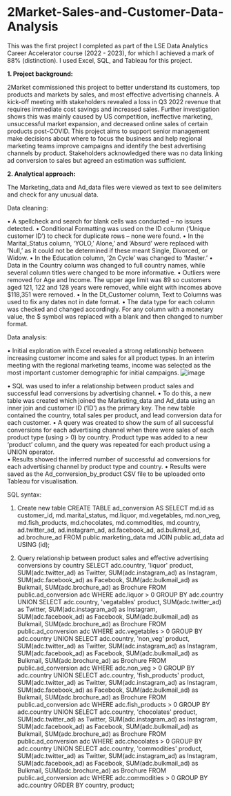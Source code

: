 # 2Market-Sales-and-Customer-Data-Analysis
This was the first project I completed as part of the LSE Data Analytics Career Accelerator course (2022 - 2023), for which I achieved a mark of 88% (distinction). I used Excel, SQL, and Tableau for this project. 

**1. Project background:** 

2Market commissioned this project to better understand its customers, top products and markets by sales, and most effective advertising channels. A kick-off meeting with stakeholders revealed a loss in Q3 2022 revenue that requires immediate cost savings and increased sales. Further investigation shows this was mainly caused by US competition, ineffective marketing, unsuccessful market expansion, and decreased online sales of certain products post-COVID. This project aims to support senior management make decisions about where to focus the business and help regional marketing teams improve campaigns and identify the best advertising channels by product. Stakeholders acknowledged there was no data linking ad conversion to sales but agreed an estimation was sufficient.

**2. Analytical approach:**  

The Marketing_data and Ad_data files were viewed as text to see delimiters and check for any unusual data.
 
Data cleaning:

•	A spellcheck and search for blank cells was conducted – no issues detected. 
•	Conditional Formatting was used on the ID column (‘Unique customer ID’) to check for duplicate rows – none were found. 
•	In the Marital_Status column, ‘YOLO,’ Alone,’ and ‘Absurd’ were replaced with ‘Null,’ as it could not be determined if these meant Single, Divorced, or Widow. 
•	In the Education column, ‘2n Cycle’ was changed to ‘Master.’
•	Data in the Country column was changed to full country names, while several column titles were changed to be more informative. 
•	Outliers were removed for Age and Income. The upper age limit was 89 so customers aged 121, 122 and 128 years were removed, while eight with incomes above $118,351 were removed. 
•	In the Dt_Customer column, Text to Columns was used to fix any dates not in date format.
•	The data type for each column was checked and changed accordingly. For any column with a monetary value, the $ symbol was replaced with a blank and then changed to number format.

Data analysis:

•	Initial exploration with Excel revealed a strong relationship between increasing customer income and sales for all product types. In an interim meeting with the regional marketing teams, income was selected as the most important customer demographic for initial campaigns.
![image](https://github.com/kittyg80/2Market-Sales-and-Customer-Data-Analysis/assets/116217853/03b83527-9599-4cb2-859b-f687e7e0efe9)

•	SQL was used to infer a relationship between product sales and successful lead conversions by advertising channel. 
•	To do this, a new table was created which joined the Marketing_data and Ad_data using an inner join and customer ID (‘ID’) as the primary key. The new table contained the country, total sales per product, and lead conversion data for each customer. 
•	A query was created to show the sum of all successful conversions for each advertising channel  when there were sales of each product type (using > 0) by country. Product type was added to a new ‘product’ column, and the query was repeated for each product using a UNION operator.  
•	Results showed the inferred number of successful ad conversions for each advertising channel by product type and country.
•	Results were saved as the Ad_conversion_by_product CSV file to be uploaded onto Tableau for visualisation.

SQL syntax:

1.	Create new table 
CREATE TABLE ad_conversion AS
SELECT md.id as customer_id, md.marital_status, md.liquor, md.vegetables, md.non_veg, md.fish_products, 
md.chocolates, md.commodities, md.country, ad.twitter_ad, ad.instagram_ad, ad.facebook_ad, ad.bulkmail_ad, ad.brochure_ad
FROM public.marketing_data md
JOIN public.ad_data ad
USING (id);

2.	Query relationship between product sales and effective advertising conversions by country 
SELECT adc.country, 'liquor' product, SUM(adc.twitter_ad) as Twitter, SUM(adc.instagram_ad) as Instagram, 
SUM(adc.facebook_ad) as Facebook, SUM(adc.bulkmail_ad) as Bulkmail, SUM(adc.brochure_ad) as Brochure
FROM public.ad_conversion adc
WHERE adc.liquor > 0
GROUP BY adc.country
UNION
SELECT adc.country, 'vegatables' product, SUM(adc.twitter_ad) as Twitter, SUM(adc.instagram_ad) as Instagram, 
SUM(adc.facebook_ad) as Facebook, SUM(adc.bulkmail_ad) as Bulkmail, SUM(adc.brochure_ad) as Brochure
FROM public.ad_conversion adc
WHERE adc.vegetables > 0
GROUP BY adc.country
UNION
SELECT adc.country, 'non_veg' product, SUM(adc.twitter_ad) as Twitter, SUM(adc.instagram_ad) as Instagram, 
SUM(adc.facebook_ad) as Facebook, SUM(adc.bulkmail_ad) as Bulkmail, SUM(adc.brochure_ad) as Brochure
FROM public.ad_conversion adc
WHERE adc.non_veg > 0
GROUP BY adc.country
UNION
SELECT adc.country, 'fish_products' product, SUM(adc.twitter_ad) as Twitter, SUM(adc.instagram_ad) as Instagram, 
SUM(adc.facebook_ad) as Facebook, SUM(adc.bulkmail_ad) as Bulkmail, SUM(adc.brochure_ad) as Brochure
FROM public.ad_conversion adc
WHERE adc.fish_products > 0
GROUP BY adc.country
UNION
SELECT adc.country, 'chocolates' product, SUM(adc.twitter_ad) as Twitter, SUM(adc.instagram_ad) as Instagram, 
SUM(adc.facebook_ad) as Facebook, SUM(adc.bulkmail_ad) as Bulkmail, SUM(adc.brochure_ad) as Brochure
FROM public.ad_conversion adc
WHERE adc.chocolates > 0
GROUP BY adc.country
UNION
SELECT adc.country, 'commodities' product, SUM(adc.twitter_ad) as Twitter, SUM(adc.instagram_ad) as Instagram, 
SUM(adc.facebook_ad) as Facebook, SUM(adc.bulkmail_ad) as Bulkmail, SUM(adc.brochure_ad) as Brochure
FROM public.ad_conversion adc
WHERE adc.commodities > 0
GROUP BY adc.country
ORDER BY country, product;

